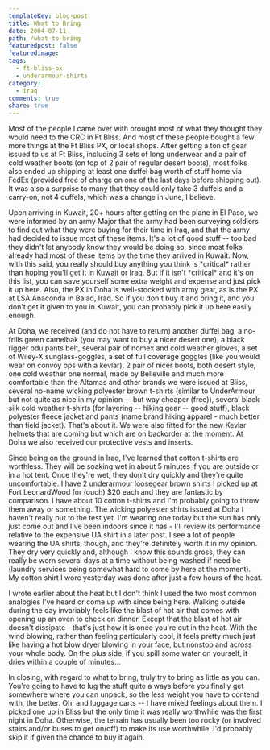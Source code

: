 ```yaml
---
templateKey: blog-post
title: What to Bring
date: 2004-07-11
path: /what-to-bring
featuredpost: false
featuredimage:
tags:
  - ft-bliss-px
  - underarmour-shirts
category:
  - iraq
comments: true
share: true
---
```


Most of the people I came over with brought most of what they thought they would need to the CRC in Ft Bliss. And most of these people bought a few more things at the Ft Bliss PX, or local shops. After getting a ton of gear issued to us at Ft Bliss, including 3 sets of long underwear and a pair of cold weather boots (on top of 2 pair of regular desert boots), most folks also ended up shipping at least one duffel bag worth of stuff home via FedEx (provided free of charge on one of the last days before shipping out). It was also a surprise to many that they could only take 3 duffels and a carry-on, not 4 duffels, which was a change in June, I believe.

Upon arriving in Kuwait, 20+ hours after getting on the plane in El Paso, we were informed by an army Major that the army had been surveying soldiers to find out what they were buying for their time in Iraq, and that the army had decided to issue most of these items. It's a lot of good stuff -- too bad they didn't let anybody know they would be doing so, since most folks already had most of these items by the time they arrived in Kuwait. Now, with this said, you really should buy anything you think is \*critical\* rather than hoping you'll get it in Kuwait or Iraq. But if it isn't \*critical\* and it's on this list, you can save yourself some extra weight and expense and just pick it up here. Also, the PX in Doha is well-stocked with army gear, as is the PX at LSA Anaconda in Balad, Iraq. So if you don't buy it and bring it, and you don't get it given to you in Kuwait, you can probably pick it up here easily enough.

At Doha, we received (and do not have to return) another duffel bag, a no-frills green camelbak (you may want to buy a nicer desert one), a black rigger bdu pants belt, several pair of nomex and cold weather gloves, a set of Wiley-X sunglass-goggles, a set of full coverage goggles (like you would wear on convoy ops with a kevlar), 2 pair of nicer boots, both desert style, one cold weather one normal, made by Belleville and much more comfortable than the Altamas and other brands we were issued at Bliss, several no-name wicking polyester brown t-shirts (similar to UnderArmour but not quite as nice in my opinion -- but way cheaper (free)), several black silk cold weather t-shirts (for layering -- hiking gear -- good stuff), black polyester fleece jacket and pants (name brand hiking apparel - much better than field jacket). That's about it. We were also fitted for the new Kevlar helmets that are coming but which are on backorder at the moment. At Doha we also received our protective vests and inserts.

Since being on the ground in Iraq, I've learned that cotton t-shirts are worthless. They will be soaking wet in about 5 minutes if you are outside or in a hot tent. Once they're wet, they don't dry quickly and they're quite uncomfortable. I have 2 underarmour loosegear brown shirts I picked up at Fort LeonardWood for (ouch) $20 each and they are fantastic by comparison. I have about 10 cotton t-shirts and I'm probably going to throw them away or something. The wicking polyester shirts issued at Doha I haven't really put to the test yet. I'm wearing one today but the sun has only just come out and I've been indoors since it has - I'll review its performance relative to the expensive UA shirt in a later post. I see a lot of people wearing the UA shirts, though, and they're definitely worth it in my opinion. They dry very quickly and, although I know this sounds gross, they can really be worn several days at a time without being washed if need be (laundry services being somewhat hard to come by here at the moment). My cotton shirt I wore yesterday was done after just a few hours of the heat.

I wrote earlier about the heat but I don't think I used the two most common analogies I've heard or come up with since being here. Walking outside during the day invariably feels like the blast of hot air that comes with opening up an oven to check on dinner. Except that the blast of hot air doesn't dissipate - that's just how it is once you're out in the heat. With the wind blowing, rather than feeling particularly cool, it feels pretty much just like having a hot blow dryer blowing in your face, but nonstop and across your whole body. On the plus side, if you spill some water on yourself, it dries within a couple of minutes...

In closing, with regard to what to bring, truly try to bring as little as you can. You're going to have to lug the stuff quite a ways before you finally get somewhere where you can unpack, so the less weight you have to contend with, the better. Oh, and luggage carts -- I have mixed feelings about them. I picked one up in Bliss but the only time it was really worthwhile was the first night in Doha. Otherwise, the terrain has usually been too rocky (or involved stairs and/or buses to get on/off) to make its use worthwhile. I'd probably skip it if given the chance to buy it again.
